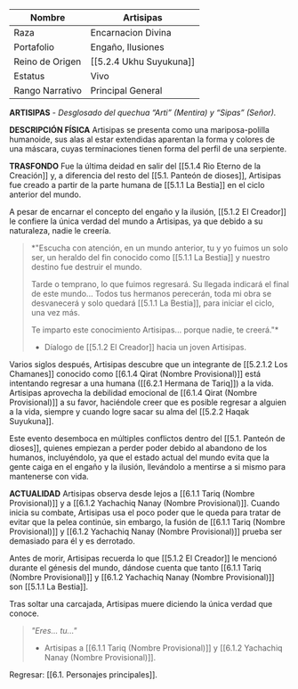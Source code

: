 
| Nombre          | Artisipas               |
| --------------- | ----------------------- |
| Raza            | Encarnacion Divina      |
| Portafolio      | Engaño, Ilusiones       |
| Reino de Origen | [[5.2.4 Ukhu Suyukuna]] |
| Estatus         | Vivo                    |
| Rango Narrativo | Principal General       |
**ARTISIPAS** - _Desglosado del quechua “Arti” (Mentira) y “Sipas” (Señor)._

**DESCRIPCIÓN FÍSICA**
Artisipas se presenta como una mariposa-polilla humanoide, sus alas al estar extendidas aparentan la forma y colores de una máscara, cuyas terminaciones tienen forma del perfil de una serpiente.

**TRASFONDO**
Fue la última deidad en salir del [[5.1.4 Rio Eterno de la Creación]] y, a diferencia del resto del [[5.1. Panteón de dioses]], Artisipas fue creado a partir de la parte humana de [[5.1.1 La Bestia]] en el ciclo anterior del mundo.

A pesar de encarnar el concepto del engaño y la ilusión, [[5.1.2 El Creador]] le confiere la única verdad del mundo a Artisipas, ya que debido a su naturaleza, nadie le creería.

> *"Escucha con atención, en un mundo anterior, tu y yo fuimos un solo ser, un heraldo del fin conocido como [[5.1.1 La Bestia]] y nuestro destino fue destruir el mundo.
> 
> Tarde o temprano, lo que fuimos regresará. Su llegada indicará el final de este mundo... Todos tus hermanos perecerán, toda mi obra se desvanecerá y solo quedará [[5.1.1 La Bestia]], para iniciar el ciclo, una vez más.
> 
> Te imparto este conocimiento Artisipas... porque nadie, te creerá."*
> - Díalogo de [[5.1.2 El Creador]] hacia un joven Artisipas.

Varios siglos después, Artisipas descubre que un integrante de [[5.2.1.2 Los Chamanes]] conocido como [[6.1.4 Qirat (Nombre Provisional)]] está intentando regresar a una humana ([[6.2.1 Hermana de Tariq]]) a la vida. Artisipas aprovecha la debilidad emocional de [[6.1.4 Qirat (Nombre Provisional)]] a su favor, haciéndole creer que es posible regresar a alguien a la vida, siempre y cuando logre sacar su alma del [[5.2.2 Haqak Suyukuna]].

Este evento desemboca en múltiples conflictos dentro del [[5.1. Panteón de dioses]], quienes empiezan a perder poder debido al abandono de los humanos, incluyéndolo, ya que el estado actual del mundo evita que la gente caiga en el engaño y la ilusión, llevándolo a mentirse a si mismo para mantenerse con vida.

**ACTUALIDAD**
Artisipas observa desde lejos a [[6.1.1 Tariq (Nombre Provisional)]] y a [[6.1.2 Yachachiq Nanay (Nombre Provisional)]]. Cuando inicia su combate, Artisipas usa el poco poder que le queda para tratar de evitar que la pelea continúe, sin embargo, la fusión de [[6.1.1 Tariq (Nombre Provisional)]] y [[6.1.2 Yachachiq Nanay (Nombre Provisional)]] prueba ser demasiado para él y es derrotado.

Antes de morir, Artisipas recuerda lo que [[5.1.2 El Creador]] le mencionó durante el génesis del mundo, dándose cuenta que tanto [[6.1.1 Tariq (Nombre Provisional)]] y [[6.1.2 Yachachiq Nanay (Nombre Provisional)]] son [[5.1.1 La Bestia]].

Tras soltar una carcajada, Artisipas muere diciendo la única verdad que conoce.

> *"Eres... tu..."*
> - Artisipas a [[6.1.1 Tariq (Nombre Provisional)]] y [[6.1.2 Yachachiq Nanay (Nombre Provisional)]].

Regresar: [[6.1. Personajes principales]].